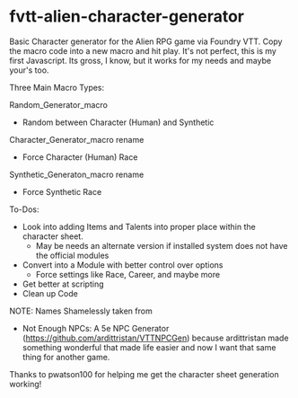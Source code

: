# fvtt-alien-character-generator

Basic Character generator for the Alien RPG game via Foundry VTT. Copy the macro code into a new macro and hit play. It's not perfect, this is my first Javascript. Its gross, I know, but it works for my needs and maybe your's too.

Three Main Macro Types:

Random_Generator_macro
  - Random between Character (Human) and Synthetic

Character_Generator_macro rename 

  - Force Character (Human) Race

Synthetic_Generaton_macro rename
  - Force Synthetic Race

To-Dos:
 - Look into adding Items and Talents into proper place within the character sheet.
     - May be needs an alternate version if installed system does not have the official modules
 - Convert into a Module with better control over options
     - Force settings like Race, Career, and maybe more
- Get better at scripting
 - Clean up Code

 NOTE:
 Names Shamelessly taken from 
- Not Enough NPCs: A 5e NPC Generator (https://github.com/ardittristan/VTTNPCGen) because ardittristan made something wonderful that made life easier and now I want that same thing for another game.

Thanks to pwatson100 for helping me get the character sheet generation working!
